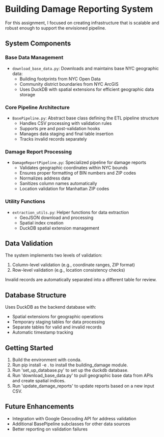 # Building Damage Reporting System

For this assignment, I focused on creating infrastructure that is scalable and robust enough to support the envisioned pipeline.

## System Components

### Base Data Management
- `download_base_data.py`: Downloads and maintains base NYC geographic data:
  - Building footprints from NYC Open Data
  - Community district boundaries from NYC ArcGIS
  - Uses DuckDB with spatial extensions for efficient geographic data storage

### Core Pipeline Architecture
- `BasePipeline.py`: Abstract base class defining the ETL pipeline structure
  - Handles CSV processing with validation rules
  - Supports pre and post-validation hooks
  - Manages data staging and final table insertion
  - Tracks invalid records separately

### Damage Report Processing
- `DamageReportPipeline.py`: Specialized pipeline for damage reports
  - Validates geographic coordinates within NYC bounds
  - Ensures proper formatting of BIN numbers and ZIP codes
  - Normalizes address data
  - Sanitizes column names automatically
  - Location validation for Manhattan ZIP codes

### Utility Functions
- `extraction_utils.py`: Helper functions for data extraction
  - GeoJSON download and processing
  - Spatial index creation
  - DuckDB spatial extension management

## Data Validation
The system implements two levels of validation:
1. Column-level validation (e.g., coordinate ranges, ZIP format)
2. Row-level validation (e.g., location consistency checks)

Invalid records are automatically separated into a different table for review.

## Database Structure
Uses DuckDB as the backend database with:
- Spatial extensions for geographic operations
- Temporary staging tables for data processing
- Separate tables for valid and invalid records
- Automatic timestamp tracking

## Getting Started
1. Build the environment with conda.
2. Run pip install -e . to install the building_damage module.
3. Run 'set_up_database.py' to set up the duckdb database.
4. Run 'download_base_data.py' to pull geographic base data from APIs and create spatial indices.
5. Run 'update_damage_reports' to update reports based on a new input CSV.

## Future Enhancements
- Integration with Google Geocoding API for address validation
- Additional BasePipeline subclasses for other data sources
- Better reporting on validation failures
